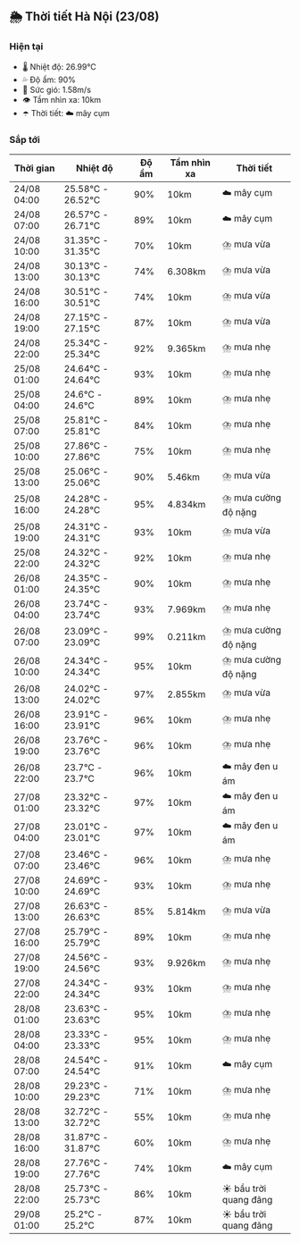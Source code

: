 ## 🌦️ Thời tiết Hà Nội (23/08)

### Hiện tại

- 🌡️ Nhiệt độ: 26.99℃
- 💦 Độ ẩm: 90%
- 💨 Sức gió: 1.58m/s
- 👁️ Tầm nhìn xa: 10km
- ☂️ Thời tiết: ☁️ mây cụm

### Sắp tới

| Thời gian | Nhiệt độ | Độ ẩm | Tầm nhìn xa | Thời tiết |
| --- | --- | --- | --- | --- |
| 24/08 04:00 | 25.58℃ - 26.52℃ | 90% | 10km | ☁️ mây cụm |
| 24/08 07:00 | 26.57℃ - 26.71℃ | 89% | 10km | ☁️ mây cụm |
| 24/08 10:00 | 31.35℃ - 31.35℃ | 70% | 10km | ⛈️ mưa vừa |
| 24/08 13:00 | 30.13℃ - 30.13℃ | 74% | 6.308km | ⛈️ mưa vừa |
| 24/08 16:00 | 30.51℃ - 30.51℃ | 74% | 10km | ⛈️ mưa vừa |
| 24/08 19:00 | 27.15℃ - 27.15℃ | 87% | 10km | ⛈️ mưa vừa |
| 24/08 22:00 | 25.34℃ - 25.34℃ | 92% | 9.365km | ⛈️ mưa nhẹ |
| 25/08 01:00 | 24.64℃ - 24.64℃ | 93% | 10km | ⛈️ mưa nhẹ |
| 25/08 04:00 | 24.6℃ - 24.6℃ | 89% | 10km | ⛈️ mưa nhẹ |
| 25/08 07:00 | 25.81℃ - 25.81℃ | 84% | 10km | ⛈️ mưa nhẹ |
| 25/08 10:00 | 27.86℃ - 27.86℃ | 75% | 10km | ⛈️ mưa nhẹ |
| 25/08 13:00 | 25.06℃ - 25.06℃ | 90% | 5.46km | ⛈️ mưa vừa |
| 25/08 16:00 | 24.28℃ - 24.28℃ | 95% | 4.834km | ⛈️ mưa cường độ nặng |
| 25/08 19:00 | 24.31℃ - 24.31℃ | 93% | 10km | ⛈️ mưa vừa |
| 25/08 22:00 | 24.32℃ - 24.32℃ | 92% | 10km | ⛈️ mưa nhẹ |
| 26/08 01:00 | 24.35℃ - 24.35℃ | 90% | 10km | ⛈️ mưa nhẹ |
| 26/08 04:00 | 23.74℃ - 23.74℃ | 93% | 7.969km | ⛈️ mưa nhẹ |
| 26/08 07:00 | 23.09℃ - 23.09℃ | 99% | 0.211km | ⛈️ mưa cường độ nặng |
| 26/08 10:00 | 24.34℃ - 24.34℃ | 95% | 10km | ⛈️ mưa cường độ nặng |
| 26/08 13:00 | 24.02℃ - 24.02℃ | 97% | 2.855km | ⛈️ mưa vừa |
| 26/08 16:00 | 23.91℃ - 23.91℃ | 96% | 10km | ⛈️ mưa nhẹ |
| 26/08 19:00 | 23.76℃ - 23.76℃ | 96% | 10km | ⛈️ mưa nhẹ |
| 26/08 22:00 | 23.7℃ - 23.7℃ | 96% | 10km | ☁️ mây đen u ám |
| 27/08 01:00 | 23.32℃ - 23.32℃ | 97% | 10km | ☁️ mây đen u ám |
| 27/08 04:00 | 23.01℃ - 23.01℃ | 97% | 10km | ☁️ mây đen u ám |
| 27/08 07:00 | 23.46℃ - 23.46℃ | 96% | 10km | ⛈️ mưa nhẹ |
| 27/08 10:00 | 24.69℃ - 24.69℃ | 93% | 10km | ⛈️ mưa nhẹ |
| 27/08 13:00 | 26.63℃ - 26.63℃ | 85% | 5.814km | ⛈️ mưa vừa |
| 27/08 16:00 | 25.79℃ - 25.79℃ | 89% | 10km | ⛈️ mưa nhẹ |
| 27/08 19:00 | 24.56℃ - 24.56℃ | 93% | 9.926km | ⛈️ mưa nhẹ |
| 27/08 22:00 | 24.34℃ - 24.34℃ | 93% | 10km | ⛈️ mưa nhẹ |
| 28/08 01:00 | 23.63℃ - 23.63℃ | 95% | 10km | ⛈️ mưa nhẹ |
| 28/08 04:00 | 23.33℃ - 23.33℃ | 95% | 10km | ⛈️ mưa nhẹ |
| 28/08 07:00 | 24.54℃ - 24.54℃ | 91% | 10km | ☁️ mây cụm |
| 28/08 10:00 | 29.23℃ - 29.23℃ | 71% | 10km | ⛈️ mưa nhẹ |
| 28/08 13:00 | 32.72℃ - 32.72℃ | 55% | 10km | ⛈️ mưa nhẹ |
| 28/08 16:00 | 31.87℃ - 31.87℃ | 60% | 10km | ⛈️ mưa nhẹ |
| 28/08 19:00 | 27.76℃ - 27.76℃ | 74% | 10km | ☁️ mây cụm |
| 28/08 22:00 | 25.73℃ - 25.73℃ | 86% | 10km | ☀️ bầu trời quang đãng |
| 29/08 01:00 | 25.2℃ - 25.2℃ | 87% | 10km | ☀️ bầu trời quang đãng |

